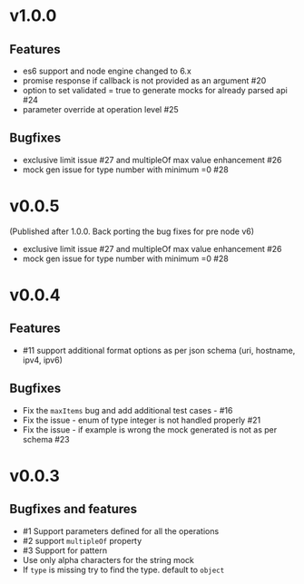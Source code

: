 # v1.0.0
## Features
- es6 support and node engine changed to 6.x
- promise response if callback is not provided as an argument #20
- option to set validated = true to generate mocks for already parsed api #24
- parameter override at operation level #25

## Bugfixes
- exclusive limit issue #27 and multipleOf max value enhancement #26
- mock gen issue for type number with minimum =0 #28

# v0.0.5 

(Published after 1.0.0. Back porting the bug fixes for pre node v6)

- exclusive limit issue #27 and multipleOf max value enhancement #26
- mock gen issue for type number with minimum =0 #28

# v0.0.4
## Features
- #11 support additional format options as per json schema (uri, hostname, ipv4, ipv6)

## Bugfixes
- Fix the `maxItems` bug and add additional test cases - #16
- Fix the issue - enum of type integer is not handled properly #21
- Fix the issue - if example is wrong the mock generated is not as per schema #23

# v0.0.3

## Bugfixes and features

- #1 Support parameters defined for all the operations
- #2 support `multipleOf` property
- #3 Support for pattern
- Use only alpha characters for the string mock
- If `type` is missing try to find the type. default to `object`
